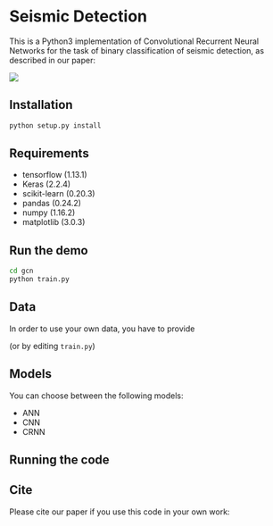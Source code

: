 # Seismic Detection

This is a Python3 implementation of Convolutional Recurrent Neural Networks for the task of binary classification of seismic detection, as described in our paper:

![](https://img.shields.io/badge/license-MIT-blue)

## Installation

```bash
python setup.py install
```

## Requirements
* tensorflow (1.13.1)
* Keras (2.2.4)
* scikit-learn (0.20.3)
* pandas (0.24.2)
* numpy (1.16.2)
* matplotlib (3.0.3)

## Run the demo

```bash
cd gcn
python train.py
```

## Data

In order to use your own data, you have to provide 



(or by editing `train.py`)

## Models

You can choose between the following models: 
* ANN
* CNN
* CRNN

## Running the code


## Cite

Please cite our paper if you use this code in your own work:

```

```
